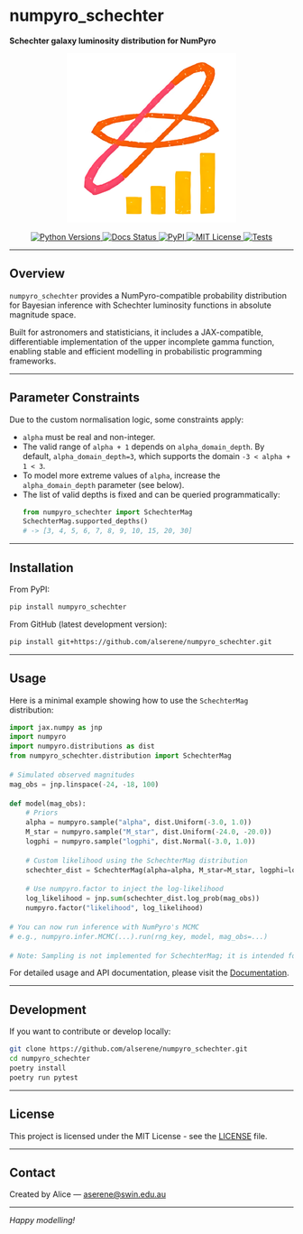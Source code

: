 # numpyro_schechter

**Schechter galaxy luminosity distribution for NumPyro**

<p align="center">
  <img src="https://raw.githubusercontent.com/alserene/numpyro_schechter/main/docs/assets/logo.png" alt="Schechter distribution logo for numpyro_schechter" width="300"/>
</p>

<p align="center">
  <a href="https://pypi.org/project/numpyro-schechter/">
    <img src="https://img.shields.io/pypi/pyversions/numpyro-schechter.svg" alt="Python Versions">
  </a>
  <a href="https://numpyro-schechter.readthedocs.io/en/latest/?badge=latest">
    <img src="https://readthedocs.org/projects/numpyro-schechter/badge/?version=latest" alt="Docs Status">
  </a>
  <a href="https://pypi.org/project/numpyro-schechter/">
    <img src="https://img.shields.io/pypi/v/numpyro-schechter.svg" alt="PyPI">
  </a>
  <a href="https://opensource.org/licenses/MIT">
    <img src="https://img.shields.io/badge/License-MIT-yellow.svg" alt="MIT License">
  </a>
  <a href="https://github.com/alserene/numpyro_schechter/actions/workflows/tests.yml">
    <img src="https://github.com/alserene/numpyro_schechter/actions/workflows/tests.yml/badge.svg" alt="Tests">
  </a>
</p>

---

## Overview

`numpyro_schechter` provides a NumPyro-compatible probability distribution for Bayesian inference with Schechter luminosity functions in absolute magnitude space.

Built for astronomers and statisticians, it includes a JAX-compatible, differentiable implementation of the upper incomplete gamma function, enabling stable and efficient modelling in probabilistic programming frameworks.

---

## Parameter Constraints

Due to the custom normalisation logic, some constraints apply:

- `alpha` must be real and non-integer.
- The valid range of `alpha + 1` depends on `alpha_domain_depth`. By default, `alpha_domain_depth=3`, which supports the domain `-3 < alpha + 1 < 3`.
- To model more extreme values of `alpha`, increase the `alpha_domain_depth` parameter (see below).
- The list of valid depths is fixed and can be queried programmatically:
  ```python
  from numpyro_schechter import SchechterMag
  SchechterMag.supported_depths()
  # -> [3, 4, 5, 6, 7, 8, 9, 10, 15, 20, 30]
  ```

---

## Installation

From PyPI:

```bash
pip install numpyro_schechter
```

From GitHub (latest development version):

```bash
pip install git+https://github.com/alserene/numpyro_schechter.git
```

---

## Usage

Here is a minimal example showing how to use the `SchechterMag` distribution:

```python
import jax.numpy as jnp
import numpyro
import numpyro.distributions as dist
from numpyro_schechter.distribution import SchechterMag

# Simulated observed magnitudes
mag_obs = jnp.linspace(-24, -18, 100)

def model(mag_obs):
    # Priors
    alpha = numpyro.sample("alpha", dist.Uniform(-3.0, 1.0))
    M_star = numpyro.sample("M_star", dist.Uniform(-24.0, -20.0))
    logphi = numpyro.sample("logphi", dist.Normal(-3.0, 1.0))

    # Custom likelihood using the SchechterMag distribution
    schechter_dist = SchechterMag(alpha=alpha, M_star=M_star, logphi=logphi, mag_obs=mag_obs)
    
    # Use numpyro.factor to inject the log-likelihood
    log_likelihood = jnp.sum(schechter_dist.log_prob(mag_obs))
    numpyro.factor("likelihood", log_likelihood)

# You can now run inference with NumPyro's MCMC
# e.g., numpyro.infer.MCMC(...).run(rng_key, model, mag_obs=...)

# Note: Sampling is not implemented for SchechterMag; it is intended for use as a likelihood in inference.
```

For detailed usage and API documentation, please visit the [Documentation](https://numpyro-schechter.readthedocs.io/).

---

## Development

If you want to contribute or develop locally:

```bash
git clone https://github.com/alserene/numpyro_schechter.git
cd numpyro_schechter
poetry install
poetry run pytest
```

---

## License

This project is licensed under the MIT License - see the [LICENSE](LICENSE) file.

---

## Contact

Created by Alice — [aserene@swin.edu.au](mailto:aserene@swin.edu.au)

---

*Happy modelling!*

